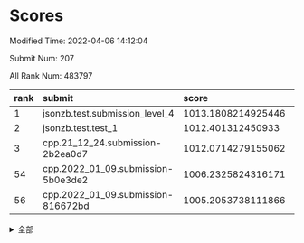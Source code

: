 # Scores

Modified Time: 2022-04-06 14:12:04

Submit Num: 207

All Rank Num: 483797

| rank |               submit               |       score        |       sigma        | pk_num |
| :--- | :--------------------------------- | :----------------- | :----------------- | :----- |
| 1    | jsonzb.test.submission_level_4     | 1013.1808214925446 | 0.7951174974173422 | 9344   |
| 2    | jsonzb.test.test_1                 | 1012.401312450933  | 0.8010360240911146 | 9348   |
| 3    | cpp.21_12_24.submission-2b2ea0d7   | 1012.0714279155062 | 0.8125291336846765 | 9350   |
| 54   | cpp.2022_01_09.submission-5b0e3de2 | 1006.2325824316171 | 0.7123295045244299 | 9349   |
| 56   | cpp.2022_01_09.submission-816672bd | 1005.2053738111866 | 0.7153537576211453 | 9350   |


<details>
<summary>全部</summary>

| rank |                 submit                 |       score        |       sigma        | pk_num |
| :--- | :------------------------------------- | :----------------- | :----------------- | :----- |
| 1    | jsonzb.test.submission_level_4         | 1013.1808214925446 | 0.7951174974173422 | 9344   |
| 2    | jsonzb.test.test_1                     | 1012.401312450933  | 0.8010360240911146 | 9348   |
| 3    | cpp.21_12_24.submission-2b2ea0d7       | 1012.0714279155062 | 0.8125291336846765 | 9350   |
| 4    | gobigger.level_3.submission_level_3_43 | 1011.7944316906647 | 0.7564437688918239 | 9348   |
| 5    | gobigger.level_3.submission_level_3_22 | 1011.586220028173  | 0.7919791038892927 | 9352   |
| 6    | gobigger.level_3.submission_level_3_41 | 1011.501726408148  | 0.8084553946458702 | 9347   |
| 7    | gobigger.level_3.submission_level_3_39 | 1011.3181658538781 | 0.7821925781256669 | 9351   |
| 8    | gobigger.level_3.submission_level_3_2  | 1011.2475284568137 | 0.7828413789741113 | 9343   |
| 9    | gobigger.level_3.submission_level_3_42 | 1011.0549765471435 | 0.7980012870391011 | 9353   |
| 10   | gobigger.level_3.submission_level_3_35 | 1011.031046633932  | 0.7636435282531322 | 9347   |
| 11   | gobigger.level_3.submission_level_3_31 | 1010.6892299771692 | 0.7617818510873672 | 9349   |
| 12   | gobigger.level_3.submission_level_3_12 | 1010.6877160644601 | 0.7508776020538684 | 9346   |
| 13   | gobigger.level_3.submission_level_3_18 | 1010.663212672316  | 0.7549048595168791 | 9350   |
| 14   | gobigger.level_3.submission_level_3_19 | 1010.6308059434785 | 0.7666323090487249 | 9351   |
| 15   | gobigger.level_3.submission_level_3_24 | 1010.5560617655351 | 0.7827899705377207 | 9356   |
| 16   | gobigger.level_3.submission_level_3_21 | 1010.543628144061  | 0.7898220664263964 | 9349   |
| 17   | gobigger.level_3.submission_level_3_5  | 1010.5064489828179 | 0.7629291010848592 | 9353   |
| 18   | gobigger.level_3.submission_level_3_17 | 1010.5063205421069 | 0.7903591429086788 | 9349   |
| 19   | gobigger.level_3.submission_level_3_3  | 1010.4720039657205 | 0.7386409258522797 | 9349   |
| 20   | gobigger.level_3.submission_level_3_49 | 1010.4474300160448 | 0.7525035088650274 | 9348   |
| 21   | gobigger.level_3.submission_level_3_14 | 1010.3369869545025 | 0.758823583857357  | 9347   |
| 22   | gobigger.level_3.submission_level_3_38 | 1010.3034588483101 | 0.7457486440757976 | 9347   |
| 23   | gobigger.level_3.submission_level_3_46 | 1010.2884084459262 | 0.7597466378328476 | 9344   |
| 24   | gobigger.level_3.submission_level_3_36 | 1010.2574959524381 | 0.7550282883663371 | 9352   |
| 25   | gobigger.level_3.submission_level_3_7  | 1010.1801086886791 | 0.7641626949900765 | 9346   |
| 26   | gobigger.level_3.submission_level_3_10 | 1010.1260075493002 | 0.7728334785614709 | 9345   |
| 27   | gobigger.level_3.submission_level_3_1  | 1010.0655860228036 | 0.7406733347277002 | 9347   |
| 28   | gobigger.level_3.submission_level_3_45 | 1010.0380473243623 | 0.7607179222567155 | 9343   |
| 29   | gobigger.level_3.submission_level_3_47 | 1010.0365372415231 | 0.7622811197428216 | 9344   |
| 30   | gobigger.level_3.submission_level_3_27 | 1009.977173931639  | 0.7709377602150065 | 9351   |
| 31   | gobigger.level_3.submission_level_3_34 | 1009.9119007704564 | 0.766313526703852  | 9351   |
| 32   | gobigger.level_3.submission_level_3_23 | 1009.9103651518315 | 0.7405824841619368 | 9345   |
| 33   | gobigger.level_3.submission_level_3_48 | 1009.8884741905887 | 0.7572178129266294 | 9354   |
| 34   | gobigger.level_3.submission_level_3_33 | 1009.8519461435748 | 0.733308849401836  | 9346   |
| 35   | gobigger.level_3.submission_level_3_30 | 1009.8336729053093 | 0.7463975875103976 | 9351   |
| 36   | gobigger.level_3.submission_level_3_28 | 1009.8260867351155 | 0.7679134839737767 | 9354   |
| 37   | gobigger.level_3.submission_level_3_26 | 1009.8029593643153 | 0.7592017291506262 | 9350   |
| 38   | gobigger.level_3.submission_level_3_20 | 1009.763024715596  | 0.7869371237864526 | 9351   |
| 39   | gobigger.level_3.submission_level_3_16 | 1009.4252275363809 | 0.7562267177125079 | 9349   |
| 40   | gobigger.level_3.submission_level_3_25 | 1009.4086214730567 | 0.7558914907378155 | 9348   |
| 41   | gobigger.level_3.submission_level_3_44 | 1009.3865088407691 | 0.7616716064149509 | 9353   |
| 42   | gobigger.level_3.submission_level_3_6  | 1009.3735242788973 | 0.7477448827815316 | 9353   |
| 43   | gobigger.level_3.submission_level_3_37 | 1009.2961767783638 | 0.7589651286523807 | 9348   |
| 44   | gobigger.level_3.submission_level_3_11 | 1009.2910457817404 | 0.7441677720476473 | 9349   |
| 45   | gobigger.level_3.submission_level_3_40 | 1009.2875010169619 | 0.745399501466116  | 9348   |
| 46   | gobigger.level_3.submission_level_3_29 | 1009.1637681527527 | 0.7620718149752524 | 9353   |
| 47   | gobigger.level_3.submission_level_3_4  | 1009.0883444917079 | 0.7415754242096269 | 9348   |
| 48   | gobigger.level_3.submission_level_3_9  | 1009.0570558434745 | 0.7522623921423127 | 9346   |
| 49   | gobigger.level_3.submission_level_3_13 | 1008.9709259878247 | 0.7518811061018364 | 9351   |
| 50   | gobigger.level_3.submission_level_3_8  | 1008.9305197185621 | 0.7344515188569386 | 9350   |
| 51   | gobigger.level_3.submission_level_3_15 | 1008.8677929407305 | 0.7396588969990134 | 9351   |
| 52   | gobigger.level_3.submission_level_3_32 | 1008.5476475514063 | 0.7458659881528966 | 9350   |
| 53   | gobigger.level_3.submission_level_3_0  | 1008.4482242133113 | 0.7386975241653124 | 9346   |
| 54   | cpp.2022_01_09.submission-5b0e3de2     | 1006.2325824316171 | 0.7123295045244299 | 9349   |
| 55   | gobigger.level_1.submission_level_1_35 | 1005.4857513340958 | 0.7323804393400442 | 9350   |
| 56   | cpp.2022_01_09.submission-816672bd     | 1005.2053738111866 | 0.7153537576211453 | 9350   |
| 57   | gobigger.level_1.submission_level_1_0  | 1004.5898650832468 | 0.7179409293490359 | 9349   |
| 58   | gobigger.level_1.submission_level_1_40 | 1004.0608247848999 | 0.7075569871934021 | 9351   |
| 59   | gobigger.level_1.submission_level_1_11 | 1004.0401086922648 | 0.7111849940014384 | 9350   |
| 60   | gobigger.level_1.submission_level_1_37 | 1003.8602505807391 | 0.7261463242265189 | 9351   |
| 61   | gobigger.level_1.submission_level_1_34 | 1003.8574671323446 | 0.7092998320134402 | 9348   |
| 62   | gobigger.level_1.submission_level_1_13 | 1003.840036709468  | 0.704393942677142  | 9351   |
| 63   | gobigger.level_1.submission_level_1_46 | 1003.7677884428206 | 0.7204320637673541 | 9351   |
| 64   | gobigger.level_1.submission_level_1_4  | 1003.7536285421706 | 0.7218690347547722 | 9346   |
| 65   | gobigger.level_1.submission_level_1_19 | 1003.7424548695835 | 0.7159637675726241 | 9344   |
| 66   | gobigger.level_1.submission_level_1_3  | 1003.741099504422  | 0.7154620778543194 | 9350   |
| 67   | gobigger.level_1.submission_level_1_32 | 1003.7102107390139 | 0.7201357367545033 | 9351   |
| 68   | gobigger.level_1.submission_level_1_25 | 1003.7000474946283 | 0.7139491897834982 | 9345   |
| 69   | gobigger.level_1.submission_level_1_12 | 1003.6997258804723 | 0.7160994299685524 | 9350   |
| 70   | gobigger.level_1.submission_level_1_47 | 1003.6692934658462 | 0.716227123013953  | 9353   |
| 71   | gobigger.level_1.submission_level_1_43 | 1003.6023595205706 | 0.7233491262319074 | 9349   |
| 72   | gobigger.level_1.submission_level_1_10 | 1003.6006560589237 | 0.7159488738002745 | 9348   |
| 73   | gobigger.level_1.submission_level_1_18 | 1003.5940100800929 | 0.7194493412865507 | 9347   |
| 74   | gobigger.level_1.submission_level_1_27 | 1003.5818289873722 | 0.7119561928279783 | 9345   |
| 75   | gobigger.level_1.submission_level_1_20 | 1003.5621452520976 | 0.7270062792816053 | 9354   |
| 76   | gobigger.level_1.submission_level_1_26 | 1003.5279506605157 | 0.7068407228041804 | 9350   |
| 77   | gobigger.level_1.submission_level_1_16 | 1003.4598461572026 | 0.7270629969133845 | 9351   |
| 78   | gobigger.level_1.submission_level_1_14 | 1003.2722892043121 | 0.7230931608844179 | 9349   |
| 79   | gobigger.level_1.submission_level_1_45 | 1003.1946884804476 | 0.7012101452327789 | 9343   |
| 80   | gobigger.level_1.submission_level_1_29 | 1003.1640213507186 | 0.724343398762314  | 9350   |
| 81   | gobigger.level_1.submission_level_1_7  | 1003.0845651542763 | 0.70822574648123   | 9351   |
| 82   | gobigger.level_1.submission_level_1_30 | 1002.9887314599915 | 0.7135667926098969 | 9343   |
| 83   | gobigger.level_1.submission_level_1_48 | 1002.985241698297  | 0.7158598271467291 | 9345   |
| 84   | gobigger.level_1.submission_level_1_24 | 1002.9764450482205 | 0.7118507333665598 | 9345   |
| 85   | gobigger.level_1.submission_level_1_22 | 1002.9627605990398 | 0.7168735242317681 | 9349   |
| 86   | gobigger.level_1.submission_level_1_39 | 1002.8765192587915 | 0.7179080776980089 | 9346   |
| 87   | gobigger.level_1.submission_level_1_9  | 1002.8409385195206 | 0.7186044605369073 | 9353   |
| 88   | gobigger.level_1.submission_level_1_33 | 1002.7582475314841 | 0.7165340039731112 | 9349   |
| 89   | gobigger.level_1.submission_level_1_1  | 1002.7077668053963 | 0.722441638355543  | 9349   |
| 90   | gobigger.level_1.submission_level_1_49 | 1002.7010825784541 | 0.7200004880319261 | 9347   |
| 91   | gobigger.level_1.submission_level_1_42 | 1002.6725347796647 | 0.7139302270603349 | 9346   |
| 92   | gobigger.level_1.submission_level_1_36 | 1002.6670919223465 | 0.7133728784823992 | 9348   |
| 93   | gobigger.level_1.submission_level_1_23 | 1002.5686759493644 | 0.7153268762533559 | 9352   |
| 94   | gobigger.level_1.submission_level_1_41 | 1002.5231578190876 | 0.7180988751216306 | 9344   |
| 95   | gobigger.level_1.submission_level_1_21 | 1002.5163109983524 | 0.7114814086699189 | 9350   |
| 96   | gobigger.level_1.submission_level_1_5  | 1002.4976435906731 | 0.7118172815702959 | 9346   |
| 97   | gobigger.level_1.submission_level_1_38 | 1002.4763051110193 | 0.719288120564211  | 9350   |
| 98   | gobigger.level_1.submission_level_1_8  | 1002.3736940293943 | 0.7080063107845183 | 9350   |
| 99   | gobigger.level_1.submission_level_1_31 | 1002.1255144796636 | 0.7057426691810473 | 9349   |
| 100  | gobigger.level_1.submission_level_1_6  | 1002.0156049278077 | 0.7073181418187489 | 9351   |
| 101  | gobigger.level_1.submission_level_1_44 | 1001.9885445416058 | 0.7113897599742314 | 9347   |
| 102  | gobigger.level_1.submission_level_1_17 | 1001.9255470274535 | 0.7087699529975289 | 9352   |
| 103  | gobigger.level_1.submission_level_1_2  | 1001.8736082158808 | 0.71542160493216   | 9350   |
| 104  | gobigger.level_1.submission_level_1_15 | 1001.6909208874706 | 0.7073169385792912 | 9351   |
| 105  | gobigger.level_1.submission_level_1_28 | 1001.6332828014754 | 0.7081421896656696 | 9353   |
| 106  | gobigger.random.submission_random_39   | 998.0176371202747  | 0.7208344283795167 | 9352   |
| 107  | gobigger.random.submission_random_48   | 997.6655757149248  | 0.7091628275601825 | 9351   |
| 108  | gobigger.random.submission_random_34   | 997.1081092234634  | 0.7020547798137684 | 9352   |
| 109  | gobigger.random.submission_random_10   | 997.0876765494464  | 0.6937650094141855 | 9348   |
| 110  | gobigger.random.submission_random_41   | 997.0650208247995  | 0.7112361593667658 | 9348   |
| 111  | gobigger.random.submission_random_14   | 996.9747284934623  | 0.7058718584781591 | 9346   |
| 112  | gobigger.random.submission_random_42   | 996.7850746943587  | 0.7102056351711896 | 9343   |
| 113  | gobigger.random.submission_random_49   | 996.7153948382012  | 0.6987725794666756 | 9348   |
| 114  | gobigger.random.submission_random_43   | 996.6754597682259  | 0.7053635039115201 | 9352   |
| 115  | gobigger.random.submission_random_19   | 996.5765046558131  | 0.7063870028081273 | 9351   |
| 116  | gobigger.random.submission_random_26   | 996.5346854688678  | 0.713074209743838  | 9345   |
| 117  | gobigger.random.submission_random_13   | 996.5243254316636  | 0.7123211998454587 | 9351   |
| 118  | gobigger.random.submission_random_8    | 996.4885202840912  | 0.708482914943698  | 9349   |
| 119  | gobigger.random.submission_random_7    | 996.4744331115878  | 0.715379551246387  | 9349   |
| 120  | gobigger.random.submission_random_18   | 996.4440725405285  | 0.7041144161744997 | 9352   |
| 121  | gobigger.random.submission_random_9    | 996.3979428879135  | 0.7177226250462404 | 9352   |
| 122  | gobigger.random.submission_random_16   | 996.382506632485   | 0.7075868365828893 | 9349   |
| 123  | gobigger.random.submission_random_36   | 996.3824989928137  | 0.7183684853494976 | 9345   |
| 124  | gobigger.random.submission_random_31   | 996.3394159804191  | 0.7047932724510315 | 9348   |
| 125  | gobigger.random.submission_random_20   | 996.3145726248215  | 0.7145052280214891 | 9353   |
| 126  | gobigger.random.submission_random_22   | 996.2834171887461  | 0.7062352089778632 | 9352   |
| 127  | gobigger.random.submission_random_21   | 996.2181552012461  | 0.7079678347177267 | 9351   |
| 128  | gobigger.random.submission_random_12   | 996.1743039067171  | 0.7031096438749486 | 9348   |
| 129  | gobigger.random.submission_random_11   | 996.1617576218725  | 0.7131778596820322 | 9350   |
| 130  | gobigger.random.submission_random_5    | 996.1097667904424  | 0.7020593446979618 | 9345   |
| 131  | gobigger.random.submission_random_1    | 996.1092709271637  | 0.7113128376386475 | 9348   |
| 132  | gobigger.random.submission_random_27   | 996.1035221996758  | 0.7165006031001975 | 9349   |
| 133  | gobigger.random.submission_random_3    | 996.0991723985243  | 0.7157655809826468 | 9347   |
| 134  | gobigger.random.submission_random_38   | 996.0755935789703  | 0.7202810574489713 | 9351   |
| 135  | gobigger.random.submission_random_25   | 996.0428084830899  | 0.6961383739964851 | 9346   |
| 136  | gobigger.random.submission_random_30   | 995.9512275619812  | 0.711859678285325  | 9351   |
| 137  | gobigger.random.submission_random_32   | 995.8032829414609  | 0.7070091082769396 | 9344   |
| 138  | gobigger.random.submission_random_6    | 995.7893480508285  | 0.7075849039870615 | 9349   |
| 139  | gobigger.random.submission_random_40   | 995.7878873006125  | 0.7229638161016783 | 9353   |
| 140  | gobigger.random.submission_random_0    | 995.7413094418105  | 0.7072183115566497 | 9342   |
| 141  | gobigger.random.submission_random_47   | 995.7052828351691  | 0.7226581982607667 | 9347   |
| 142  | gobigger.random.submission_random_23   | 995.6179744188271  | 0.7049085273940787 | 9345   |
| 143  | gobigger.random.submission_random_37   | 995.6147149619787  | 0.7065691190486915 | 9345   |
| 144  | gobigger.random.submission_random_17   | 995.5998266585084  | 0.7224794486065507 | 9351   |
| 145  | gobigger.random.submission_random_29   | 995.5619622423775  | 0.7018938318746539 | 9349   |
| 146  | gobigger.random.submission_random_28   | 995.5511477245186  | 0.7189643091533843 | 9346   |
| 147  | gobigger.random.submission_random_33   | 995.4909182828758  | 0.717160218003928  | 9348   |
| 148  | gobigger.random.submission_random_35   | 995.4273105630374  | 0.7149242559874769 | 9349   |
| 149  | gobigger.random.submission_random_4    | 995.3656969076557  | 0.7083097313887323 | 9349   |
| 150  | gobigger.random.submission_random_46   | 995.3558612596056  | 0.6965234624279064 | 9350   |
| 151  | gobigger.random.submission_random_45   | 995.3546540716263  | 0.7213687718706641 | 9343   |
| 152  | gobigger.random.submission_random_24   | 995.1686500996154  | 0.7001415719704969 | 9352   |
| 153  | gobigger.random.submission_random_44   | 994.8509726819227  | 0.7076764323614406 | 9348   |
| 154  | gobigger.random.submission_random_15   | 994.7995425219029  | 0.7242768816727284 | 9351   |
| 155  | gobigger.random.submission_random_2    | 994.5811293060026  | 0.7124960543391204 | 9347   |
| 156  | gobigger.level_2.submission_level_2_16 | 994.2272969250835  | 0.7301492441084666 | 9347   |
| 157  | gobigger.level_2.submission_level_2_35 | 993.6072020785514  | 0.726079727719265  | 9348   |
| 158  | gobigger.level_2.submission_level_2_22 | 993.6008198049495  | 0.7409917279306917 | 9347   |
| 159  | gobigger.level_2.submission_level_2_6  | 993.5723427963017  | 0.7324914879154525 | 9347   |
| 160  | gobigger.level_2.submission_level_2_3  | 993.5161925017053  | 0.7227411784306613 | 9352   |
| 161  | gobigger.level_2.submission_level_2_1  | 993.4855007471693  | 0.7372573953706857 | 9352   |
| 162  | gobigger.level_2.submission_level_2_26 | 993.0492999076093  | 0.7431352414486424 | 9354   |
| 163  | gobigger.level_2.submission_level_2_31 | 992.9731579504131  | 0.7221138975977767 | 9351   |
| 164  | gobigger.level_2.submission_level_2_44 | 992.972114330646   | 0.737235442554786  | 9348   |
| 165  | gobigger.level_2.submission_level_2_32 | 992.9716766409657  | 0.7341492535633504 | 9350   |
| 166  | gobigger.level_2.submission_level_2_5  | 992.9414700127045  | 0.7501792623050391 | 9349   |
| 167  | gobigger.level_2.submission_level_2_47 | 992.8839316844948  | 0.7508780664472685 | 9350   |
| 168  | gobigger.level_2.submission_level_2_48 | 992.850048817937   | 0.7335710737864611 | 9343   |
| 169  | gobigger.level_2.submission_level_2_2  | 992.735346983642   | 0.7364564441306775 | 9350   |
| 170  | gobigger.level_2.submission_level_2_8  | 992.7304339478253  | 0.7326558087533611 | 9351   |
| 171  | gobigger.level_2.submission_level_2_43 | 992.6594784520829  | 0.7481684099598123 | 9342   |
| 172  | gobigger.level_2.submission_level_2_20 | 992.615872301934   | 0.7373917087111901 | 9352   |
| 173  | gobigger.level_2.submission_level_2_11 | 992.5409383979703  | 0.7448786886215661 | 9345   |
| 174  | gobigger.level_2.submission_level_2_18 | 992.5154161072126  | 0.7375200327150889 | 9346   |
| 175  | gobigger.level_2.submission_level_2_34 | 992.381307544021   | 0.7473426137628113 | 9351   |
| 176  | gobigger.level_2.submission_level_2_36 | 992.303621703363   | 0.7311435406930653 | 9348   |
| 177  | gobigger.level_2.submission_level_2_49 | 992.256475822982   | 0.7466386451325713 | 9345   |
| 178  | gobigger.level_2.submission_level_2_21 | 992.184847663077   | 0.7397570005973023 | 9355   |
| 179  | gobigger.level_2.submission_level_2_23 | 992.1498559092689  | 0.7507211960693577 | 9350   |
| 180  | gobigger.level_2.submission_level_2_17 | 992.1158822411575  | 0.7584286712529559 | 9347   |
| 181  | gobigger.level_2.submission_level_2_12 | 992.0640120168185  | 0.7340779256819099 | 9349   |
| 182  | gobigger.level_2.submission_level_2_40 | 992.053840860582   | 0.7393890993381133 | 9347   |
| 183  | gobigger.level_2.submission_level_2_37 | 992.0516543176714  | 0.7380989331901341 | 9355   |
| 184  | gobigger.level_2.submission_level_2_33 | 992.0236757473513  | 0.7405005664568968 | 9349   |
| 185  | gobigger.level_2.submission_level_2_41 | 991.9478567643833  | 0.7457519622123382 | 9347   |
| 186  | gobigger.level_2.submission_level_2_29 | 991.926957117373   | 0.7558566493173046 | 9351   |
| 187  | gobigger.level_2.submission_level_2_45 | 991.9230889235729  | 0.7701371389477611 | 9344   |
| 188  | gobigger.level_2.submission_level_2_7  | 991.8869663610398  | 0.7632814745622193 | 9350   |
| 189  | gobigger.level_2.submission_level_2_42 | 991.849716727792   | 0.7470134287862447 | 9354   |
| 190  | gobigger.level_2.submission_level_2_10 | 991.6938846168141  | 0.7445631367864874 | 9346   |
| 191  | gobigger.level_2.submission_level_2_27 | 991.6909506889733  | 0.7406472171151289 | 9351   |
| 192  | gobigger.level_2.submission_level_2_46 | 991.6707227612621  | 0.7545411391640918 | 9349   |
| 193  | gobigger.level_2.submission_level_2_4  | 991.5221136991321  | 0.7420101047977736 | 9346   |
| 194  | gobigger.level_2.submission_level_2_30 | 991.5165521928246  | 0.76630631709718   | 9348   |
| 195  | gobigger.level_2.submission_level_2_39 | 991.4247159581334  | 0.7437527792451224 | 9343   |
| 196  | gobigger.level_2.submission_level_2_38 | 991.3741853892948  | 0.7482993716669475 | 9350   |
| 197  | gobigger.level_2.submission_level_2_25 | 991.3075804236076  | 0.7614949481967344 | 9343   |
| 198  | gobigger.level_2.submission_level_2_15 | 991.2491973855161  | 0.7656366692519043 | 9348   |
| 199  | gobigger.level_2.submission_level_2_9  | 991.2162562302451  | 0.763310208804086  | 9350   |
| 200  | gobigger.level_2.submission_level_2_19 | 990.9937803102479  | 0.7453492544512945 | 9345   |
| 201  | gobigger.level_2.submission_level_2_24 | 990.9452978490989  | 0.7333440505837998 | 9350   |
| 202  | gobigger.level_2.submission_level_2_0  | 990.916575632275   | 0.7776934174250469 | 9344   |
| 203  | gobigger.level_2.submission_level_2_28 | 990.8804732660767  | 0.7545667122716107 | 9349   |
| 204  | gobigger.level_2.submission_level_2_13 | 990.4247351891486  | 0.7649992071708677 | 9344   |
| 205  | gobigger.level_2.submission_level_2_14 | 990.0620768536087  | 0.7616274183650293 | 9350   |
| 206  | gobigger.none.submission_none_0        | 977.9256424415786  | 1.3100056561779496 | 9352   |
| 207  | gobigger.none.submission_none_1        | 974.8800430462373  | 1.5492156430320154 | 9352   |

</details>